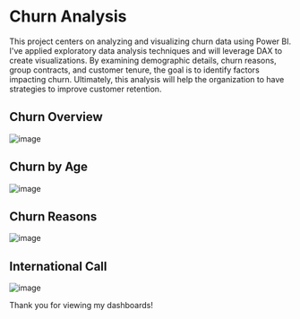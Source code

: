 # Churn Analysis

This project centers on analyzing and visualizing churn data using Power BI. I've applied exploratory data analysis techniques and will leverage DAX to create visualizations. By examining demographic details, churn reasons, group contracts, and customer tenure, the goal is to identify factors impacting churn. Ultimately, this analysis will help the organization to have strategies to improve customer retention.

## Churn Overview
![image](https://github.com/LinhGarwood/Churn_Analysis/assets/169009403/23db1742-32f0-45f0-9d64-5955de33fc13)
## Churn by Age
![image](https://github.com/LinhGarwood/Churn_Analysis/assets/169009403/bea02e9d-4605-4090-9e1a-acbfdafddd0e)
## Churn Reasons
![image](https://github.com/LinhGarwood/Churn_Analysis/assets/169009403/0ec38f0a-222c-4c08-8532-dda24bcf2df1)
## International Call
![image](https://github.com/LinhGarwood/Churn_Analysis/assets/169009403/2dbf64b3-0ea0-43eb-9861-032521558a89)


Thank you for viewing my dashboards!
